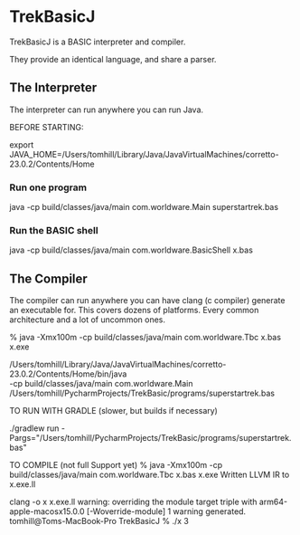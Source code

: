 # TrekBasicJ
TrekBasicJ is a BASIC interpreter and compiler. 

They provide an identical language, and share a parser.

## The Interpreter 
The interpreter can run anywhere you can run Java.

BEFORE STARTING:

export JAVA_HOME=/Users/tomhill/Library/Java/JavaVirtualMachines/corretto-23.0.2/Contents/Home

### Run one program

java -cp build/classes/java/main com.worldware.Main superstartrek.bas

### Run the BASIC shell
java -cp build/classes/java/main com.worldware.BasicShell x.bas

## The Compiler
The compiler can run anywhere you can have clang (c compiler) generate an executable for. This covers dozens of
platforms. Every common architecture and a lot of uncommon ones.

% java -Xmx100m -cp build/classes/java/main com.worldware.Tbc x.bas x.exe







/Users/tomhill/Library/Java/JavaVirtualMachines/corretto-23.0.2/Contents/Home/bin/java \
  -cp build/classes/java/main com.worldware.Main \
  /Users/tomhill/PycharmProjects/TrekBasic/programs/superstartrek.bas
  

TO RUN WITH GRADLE (slower, but builds if necessary)

./gradlew run -Pargs="/Users/tomhill/PycharmProjects/TrekBasic/programs/superstartrek.bas"


TO COMPILE (not full Support yet)
% java -Xmx100m -cp build/classes/java/main com.worldware.Tbc x.bas x.exe 
Written LLVM IR to x.exe.ll

clang -o x x.exe.ll
warning: overriding the module target triple with arm64-apple-macosx15.0.0 [-Woverride-module]
1 warning generated.
tomhill@Toms-MacBook-Pro TrekBasicJ % ./x
3

